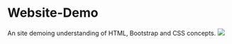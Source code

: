 # Website-Demo
An site demoing understanding of HTML, Bootstrap and CSS concepts.
![](https://github.com/consistentinquiry/Website-Demo/tree/master/img/websiteGif.gif)
